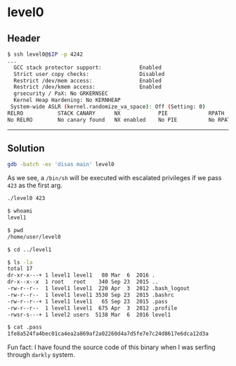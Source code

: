 # level0

## Header
```bash
$ ssh level0@$IP -p 4242
...
  GCC stack protector support:            Enabled
  Strict user copy checks:                Disabled
  Restrict /dev/mem access:               Enabled
  Restrict /dev/kmem access:              Enabled
  grsecurity / PaX: No GRKERNSEC
  Kernel Heap Hardening: No KERNHEAP
 System-wide ASLR (kernel.randomize_va_space): Off (Setting: 0)
RELRO           STACK CANARY      NX            PIE             RPATH      RUNPATH      FILE
No RELRO        No canary found   NX enabled    No PIE          No RPATH   No RUNPATH   /home/user/level0/level0
```

<hr>

## Solution

```bash
gdb -batch -ex 'disas main' level0
```

As we see, a `/bin/sh` will be executed with escalated privileges if we pass `423` as the first arg.

```bash
./level0 423

$ whoami
level1

$ pwd
/home/user/level0

$ cd ../level1

$ ls -la
total 17
dr-xr-x---+ 1 level1 level1   80 Mar  6  2016 .
dr-x--x--x  1 root   root    340 Sep 23  2015 ..
-rw-r--r--  1 level1 level1  220 Apr  3  2012 .bash_logout
-rw-r--r--  1 level1 level1 3530 Sep 23  2015 .bashrc
-rw-r--r--+ 1 level1 level1   65 Sep 23  2015 .pass
-rw-r--r--  1 level1 level1  675 Apr  3  2012 .profile
-rwsr-s---+ 1 level2 users  5138 Mar  6  2016 level1

$ cat .pass
1fe8a524fa4bec01ca4ea2a869af2a02260d4a7d5fe7e7c24d8617e6dca12d3a
```

Fun fact: I have found the source code of this binary when I was serfing through `darkly` system.